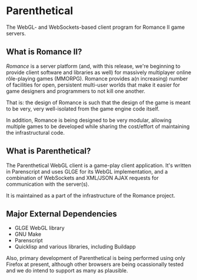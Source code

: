 Parenthetical
=============

The WebGL- and WebSockets-based client program for Romance II game servers.

## What is Romance II?

*Romance* is a server platform (and, with this release, we're
beginning to provide client software and libraries as well) for
massively multiplayer online rôle-playing games (MMORPG). Romance
provides a(n increasing) number of facilities for open, persistent
multi-user worlds that make it easier for game designers and
programmers to not kill one another.

That is: the design of Romance is such that the design of the game is
meant to be very, very well-isolated from the game engine code itself.

In addition, Romance is being designed to be very modular, allowing
multiple games to be developed while sharing the cost/effort of
maintaining the infrastructural code.

## What is Parenthetical?

The Parenthetical WebGL client is a game-play client
application. It's written in Parenscript and uses GLGE for its
WebGL implementation, and a combination of WebSockets and XML/JSON
AJAX requests for communication with the server(s).

It is maintained as a part of the infrastructure of the
Romance project.

## Major External Dependencies

 * GLGE WebGL library
 * GNU Make
 * Parenscript
 * Quicklisp and various libraries, including Buildapp

Also, primary development of Parenthetical is being performed using
only Firefox at present, although other browsers are being
ocassionally tested and we do intend to support as many as plausible.

